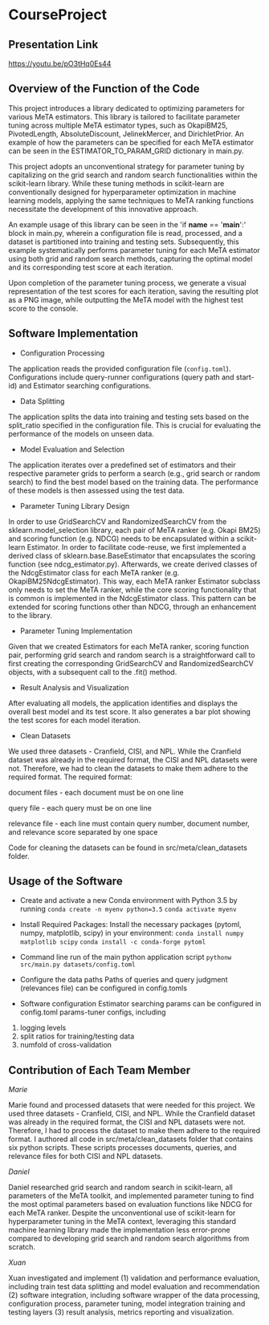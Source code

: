 # CourseProject

## Presentation Link
https://youtu.be/pO3tHq0Es44

## Overview of the Function of the Code
This project introduces a library dedicated to optimizing parameters for various MeTA estimators. This library is tailored to facilitate parameter tuning across multiple MeTA estimator types, such as OkapiBM25, PivotedLength, AbsoluteDiscount, JelinekMercer, and DirichletPrior. An example of how the parameters can be specified for each MeTA estimator can be seen in the ESTIMATOR_TO_PARAM_GRID dictionary in main.py.

This project adopts an unconventional strategy for parameter tuning by capitalizing on the grid search and random search functionalities within the scikit-learn library. While these tuning methods in scikit-learn are conventionally designed for hyperparameter optimization in machine learning models, applying the same techniques to MeTA ranking functions necessitate the development of this innovative approach.

An example usage of this library can be seen in the 'if __name__ == '__main__':' block in main.py, wherein a configuration file is read, processed, and a dataset is partitioned into training and testing sets. Subsequently, this example systematically performs parameter tuning for each MeTA estimator using both grid and random search methods, capturing the optimal model and its corresponding test score at each iteration.

Upon completion of the parameter tuning process, we generate a visual representation of the test scores for each iteration, saving the resulting plot as a PNG image, while outputting the MeTA model with the highest test score to the console.

## Software Implementation

* Configuration Processing

The application reads the provided configuration file (`config.toml`). Configurations include query-runner configurations (query path and start-id) and Estimator searching configurations.

* Data Splitting

The application splits the data into training and testing sets based on the split_ratio specified in the configuration file. This is crucial for evaluating the performance of the models on unseen data.

* Model Evaluation and Selection

The application iterates over a predefined set of estimators and their respective parameter grids to perform a search (e.g., grid search or random search) to find the best model based on the training data. The performance of these models is then assessed using the test data.

* Parameter Tuning Library Design

In order to use GridSearchCV and RandomizedSearchCV from the sklearn.model_selection library, each pair of MeTA ranker (e.g. Okapi BM25) and scoring function (e.g. NDCG) needs to be encapsulated within a scikit-learn Estimator. In order to facilitate code-reuse, we first implemented a derived class of sklearn.base.BaseEstimator that encapsulates the scoring function (see ndcg_estimator.py). Afterwards, we create derived classes of the NdcgEstimator class for each MeTA ranker (e.g. OkapiBM25NdcgEstimator). This way, each MeTA ranker Estimator subclass only needs to set the MeTA ranker, while the core scoring functionality that is common is implemented in the NdcgEstimator class. This pattern can be extended for scoring functions other than NDCG, through an enhancement to the library.

* Parameter Tuning Implementation

Given that we created Estimators for each MeTA ranker, scoring function pair, performing grid search and random search is a straightforward call to first creating the corresponding GridSearchCV and RandomizedSearchCV objects, with a subsequent call to the .fit() method.

* Result Analysis and Visualization

After evaluating all models, the application identifies and displays the overall best model and its test score. It also generates a bar plot showing the test scores for each model iteration.

* Clean Datasets

We used three datasets - Cranfield, CISI, and NPL. While the Cranfield dataset was already in the required format, the CISI and NPL datasets were not. Therefore, we had to clean the datasets to make them adhere to the required format. The required format:

document files - each document must be on one line

query file - each query must be on one line

relevance file - each line must contain query number, document number, and relevance score separated by one space

Code for cleaning the datasets can be found in src/meta/clean_datasets folder.

## Usage of the Software
* Create and activate a new Conda environment with Python 3.5 by running
`conda create -n myenv python=3.5`
`conda activate myenv`

* Install Required Packages: Install the necessary packages (pytoml, numpy, matplotlib, scipy) in your environment:
`conda install numpy matplotlib scipy`
`conda install -c conda-forge pytoml`

* Command line run of the main python application script
`pythonw src/main.py datasets/config.toml`

* Configure the data paths
Paths of queries and query judgment (relevances file) can be configured in config.tomls

* Software configuration
Estimator searching params can be configured in config.toml params-tuner configs, including
1. logging levels
2. split ratios for training/testing data
3. numfold of cross-validation

## Contribution of Each Team Member
*Marie*

Marie found and processed datasets that were needed for this project. We used three datasets - Cranfield, CISI, and NPL. While the Cranfield dataset was already in the required format, the CISI and NPL datasets were not. Therefore, I had to process the dataset to make them adhere to the required format. I authored all code in src/meta/clean_datasets folder that contains six python scripts. These scripts processes documents, queries, and relevance files for both CISI and NPL datasets.


*Daniel*

Daniel researched grid search and random search in scikit-learn, all parameters of the MeTA toolkit, and implemented parameter tuning to find the most optimal parameters based on evaluation functions like NDCG for each MeTA ranker. Despite the unconventional use of scikit-learn for hyperparameter tuning in the MeTA context, leveraging this standard machine learning library made the implementation less error-prone compared to developing grid search and random search algorithms from scratch.


*Xuan*


Xuan investigated and implement (1) validation and performance evaluation, including train test data splitting and model evaluation and recommendation (2) software integration, including software wrapper of the data processing, configuration process, parameter tuning, model integration training and testing layers (3) result analysis, metrics reporting and visualization.





